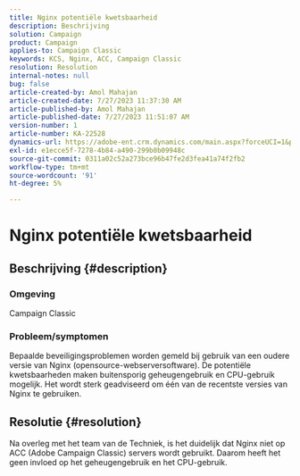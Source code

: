 ```yaml
---
title: Nginx potentiële kwetsbaarheid
description: Beschrijving
solution: Campaign
product: Campaign
applies-to: Campaign Classic
keywords: KCS, Nginx, ACC, Campaign Classic
resolution: Resolution
internal-notes: null
bug: false
article-created-by: Amol Mahajan
article-created-date: 7/27/2023 11:37:30 AM
article-published-by: Amol Mahajan
article-published-date: 7/27/2023 11:51:07 AM
version-number: 1
article-number: KA-22528
dynamics-url: https://adobe-ent.crm.dynamics.com/main.aspx?forceUCI=1&pagetype=entityrecord&etn=knowledgearticle&id=2f24ebf6-712c-ee11-bdf4-6045bd006079
exl-id: e1ecce5f-7278-4b84-a490-299b0b09948c
source-git-commit: 0311a02c52a273bce96b47fe2d3fea41a74f2fb2
workflow-type: tm+mt
source-wordcount: '91'
ht-degree: 5%

---
```


# Nginx potentiële kwetsbaarheid

## Beschrijving {#description}


### <b>Omgeving</b>

Campaign Classic



### <b>Probleem/symptomen</b>

Bepaalde beveiligingsproblemen worden gemeld bij gebruik van een oudere versie van Nginx (opensource-webserversoftware). De potentiële kwetsbaarheden maken buitensporig geheugengebruik en CPU-gebruik mogelijk. Het wordt sterk geadviseerd om één van de recentste versies van Nginx te gebruiken.


## Resolutie {#resolution}


Na overleg met het team van de Techniek, is het duidelijk dat Nginx niet op ACC (Adobe Campaign Classic) servers wordt gebruikt. Daarom heeft het geen invloed op het geheugengebruik en het CPU-gebruik.
